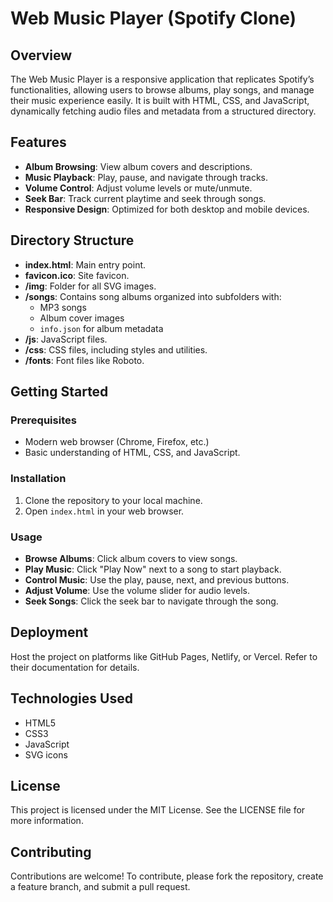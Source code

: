 # Web Music Player (Spotify Clone)

## Overview

The Web Music Player is a responsive application that replicates Spotify’s functionalities, allowing users to browse albums, play songs, and manage their music experience easily. It is built with HTML, CSS, and JavaScript, dynamically fetching audio files and metadata from a structured directory.

## Features

- **Album Browsing**: View album covers and descriptions.
- **Music Playback**: Play, pause, and navigate through tracks.
- **Volume Control**: Adjust volume levels or mute/unmute.
- **Seek Bar**: Track current playtime and seek through songs.
- **Responsive Design**: Optimized for both desktop and mobile devices.

## Directory Structure

- **index.html**: Main entry point.
- **favicon.ico**: Site favicon.
- **/img**: Folder for all SVG images.
- **/songs**: Contains song albums organized into subfolders with:
  - MP3 songs
  - Album cover images
  - `info.json` for album metadata
- **/js**: JavaScript files.
- **/css**: CSS files, including styles and utilities.
- **/fonts**: Font files like Roboto.

## Getting Started

### Prerequisites

- Modern web browser (Chrome, Firefox, etc.)
- Basic understanding of HTML, CSS, and JavaScript.

### Installation

1. Clone the repository to your local machine.
2. Open `index.html` in your web browser.

### Usage

- **Browse Albums**: Click album covers to view songs.
- **Play Music**: Click "Play Now" next to a song to start playback.
- **Control Music**: Use the play, pause, next, and previous buttons.
- **Adjust Volume**: Use the volume slider for audio levels.
- **Seek Songs**: Click the seek bar to navigate through the song.

## Deployment

Host the project on platforms like GitHub Pages, Netlify, or Vercel. Refer to their documentation for details.

## Technologies Used

- HTML5
- CSS3
- JavaScript
- SVG icons

## License

This project is licensed under the MIT License. See the LICENSE file for more information.

## Contributing

Contributions are welcome! To contribute, please fork the repository, create a feature branch, and submit a pull request.
